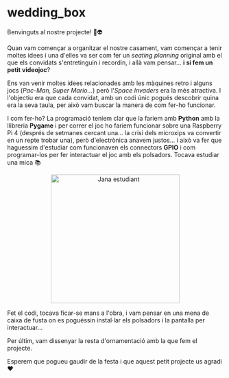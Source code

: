 # wedding_box
Benvinguts al nostre projecte! 🚀👽

Quan vam començar a organitzar el nostre casament, vam començar a tenir moltes idees i una d'elles va ser com fer un *seating planning* original amb el que els convidats s'entretinguin i recordin, i allà vam pensar... **i si fem un petit videojoc**?

Ens van venir moltes idees relacionades amb les màquines retro i alguns jocs (*Pac-Man, Super Mario...*) però l'*Space Invaders* era la més atractiva. I l'objectiu era que cada convidat, amb un codi únic pogués descobrir quina era la seva taula, per això vam buscar la manera de com fer-ho funcionar.

I com fer-ho? La programació teniem clar que la fariem amb **Python** amb la llibreria **Pygame** i per correr el joc ho fariem funcionar sobre una Raspberry Pi 4 (després de setmanes cercant una... la crisi dels microxips va convertir en un repte trobar una), però d'electrònica anavem justos... i això va fer que haguessim d'estudiar com funcionaven els connectors **GPIO** i com programar-los per fer interactuar el joc amb els polsadors. Tocava estudiar una mica 📚

<p align="center">
  <img src="[https://www.example.com/cat.jpg](https://i.postimg.cc/Fs4dvJ4m/01.jpg)" alt="Jana estudiant" width="300">
</p>

Fet el codi, tocava ficar-se mans a l'obra, i vam pensar en una mena de caixa de fusta on es poguéssin instal·lar els polsadors i la pantalla per interactuar...



Per últim, vam dissenyar la resta d'ornamentació amb la que fem el projecte.



Esperem que pogueu gaudir de la festa i que aquest petit projecte us agradi ❤️
